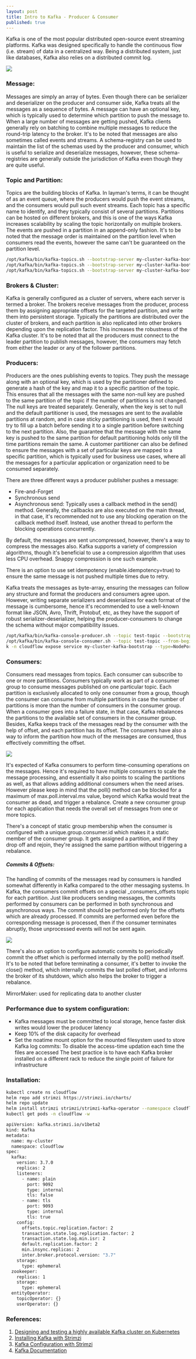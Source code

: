 ```yaml
---
layout: post
title: Intro to Kafka - Producer & Consumer
published: true
---
```


Kafka is one of the most popular distributed open-source event streaming platforms. Kafka was designed specifically to handle the continuous flow (i.e. stream) of data in a centralized way. Being a distributed system, just like databases, Kafka also relies on a distributed commit log.


![](../images/kafka/cluster.png)

### Message:
Messages are simply an array of bytes. Even though there can be serializer and deserializer on the producer and consumer side, Kafka treats all the messages as a sequence of bytes. A message can have an optional key, which is typically used to determine which partition to push the message to. When a large number of messages are getting pushed, Kafka clients generally rely on batching to combine multiple messages to reduce the round-trip latency to the broker. It's to be noted that messages are also sometimes called events and streams. A schema-registry can be used to maintain the list of the schemas used by the producer and consumer, which is useful to serialize and deserialize messages, however, these schema-registries are generally outside the jurisdiction of Kafka even though they are quite useful.


### Topic and Partition:
Topics are the building blocks of Kafka. In layman's terms, it can be thought of as an event queue, where the producers would push the event streams, and the consumers would pull such event streams. Each topic has a specific name to identify, and they typically consist of several partitions. Partitions can be hosted on different brokers, and this is one of the ways Kafka increases scalability by scaling the topic horizontally on multiple brokers. The events are pushed in a partition in an append-only fashion. It's to be noted that the message order is maintained on the partition level when consumers read the events, however the same can't be guaranteed on the partition level.

```sh
/opt/kafka/bin/kafka-topics.sh --bootstrap-server my-cluster-kafka-bootstrap:9092 --create --topic test-topic --replication-factor 2 --partitions 3
/opt/kafka/bin/kafka-topics.sh --bootstrap-server my-cluster-kafka-bootstrap:9092 --list
/opt/kafka/bin/kafka-topics.sh --bootstrap-server my-cluster-kafka-bootstrap:9092 --describe
```

### Brokers & Cluster:
Kafka is generally configured as a cluster of servers, where each server is termed a broker. The brokers receive messages from the producer, process them by assigning appropriate offsets for the targeted partition, and write them into persistent storage. Typically the partitions are distributed over the cluster of brokers, and each partition is also replicated into other brokers depending upon the replication factor. This increases the robustness of the Kafka cluster. It's to be noted that all the producers must connect to the leader partition to publish messages, however, the consumers may fetch from either the leader or any of the follower partitions.


### Producers:
Producers are the ones publishing events to topics. They push the message along with an optional key, which is used by the partitioner defined to generate a hash of the key and map it to a specific partition of the topic. This ensures that all the messages with the same non-null key are pushed to the same partition of the topic if the number of partitions is not changed. The null keys are treated separately. Generally, when the key is set to null and the default partitioner is used, the messages are sent to the available partitions at random, and in case sticky partitioning is used, then it would try to fill up a batch before sending it to a single partition before switching to the next partition. Also, the guarantee that the message with the same key is pushed to the same partition for default partitioning holds only till the time partitions remain the same. 
A customer partitioner can also be defined to ensure the messages with a set of particular keys are mapped to a specific partition, which is typically used for business use cases, where all the messages for a particular application or organization need to be consumed separately. 

There are three different ways a producer publisher pushes a message:
- Fire-and-Forget
- Synchronous send
- Asynchronous send: Typically uses a callback method in the send() method. Generally, the callbacks are also executed on the main thread, in that case, it's recommended not to use any blocking operation on the callback method itself. Instead, use another thread to perform the blocking operations concurrently. 

By default, the messages are sent uncompressed, however, there's a way to compress the messages also. Kafka supports a variety of compression algorithms, though it's beneficial to use a compression algorithm that uses less CPU overhead. Snappy compression is one such example.

There is an option to use set idempotency (enable.idempotency=true) to ensure the same message is not pushed multiple times due to retry.

Kafka treats the messages as byte-array, ensuring the messages can follow any structure and format the producers and consumers agree upon. However, writing separate serializers and deserializes for each format of the message is cumbersome, hence it's recommended to use a well-known format like JSON, Avro, Thrift, Protobuf, etc, as they have the support of robust serializer-deserializer, helping the producer-consumers to change the schema without major compatibility issues.

```sh
/opt/kafka/bin/kafka-console-producer.sh --topic test-topic --bootstrap-server localhost:9092
/opt/kafka/bin/kafka-console-consumer.sh --topic test-topic --from-beginning --bootstrap-server localhost:9092
k -n cloudflow expose service my-cluster-kafka-bootstrap --type=NodePort --port=9092   --name=my-ns
```


### Consumers:
Consumers read messages from topics. Each consumer can subscribe to one or more partitions. Consumers typically work as part of a consumer group to consume messages published on one particular topic. Each partition is exclusively allocated to only one consumer from a group, though the consumer can consume from multiple partitions in case the number of partitions is more than the number of consumers in the consumer group. When a consumer goes into a failure state, in that case, Kafka rebalances the partitions to the available set of consumers in the consumer group. Besides, Kafka keeps track of the messages read by the consumer with the help of offset, and each partition has its offset. The consumers have also a way to inform the partition how much of the messages are consumed, thus effectively committing the offset.

![](../images/kafka/consumerGroup.png)

It's expected of Kafka consumers to perform time-consuming operations on the messages. Hence it's required to have multiple consumers to scale the message processing, and essentially it also points to scaling the partitions as well, as that allows adding additional consumers when the need arises. However please keep in mind that the poll() method can be blocked for a maximum of max.poll.interval.ms value, beyond which Kafka would treat the consumer as dead, and trigger a rebalance. 
Create a new consumer group for each application that needs the overall set of messages from one or more topics. 


There's a concept of static group membership when the consumer is configured with a unique.group.consumer.id which makes it a static member of the consumer group. It gets assigned a partition, and if they drop off and rejoin, they're assigned the same partition without triggering a rebalance.


##### Commits & Offsets:
The handling of commits of the messages read by consumers is handled somewhat differently in Kafka compared to the other messaging systems. In Kafka, the consumers commit offsets on a special _consumers_offsets topic for each partition. Just like producers sending messages, the commits performed by consumers can be performed in both synchronous and asynchronous ways. The commit should be performed only for the offsets which are already processed. If commits are performed even before the corresponding message is processed, then if the consumer terminates abruptly, those unprocessed events will not be sent again.


![](../images/kafka/commitOffsetEventReprocessingLost.png)

There's also an option to configure automatic commits to periodically commit the offset which is performed internally by the poll() method itself.
It's to be noted that before terminating a consumer, it's better to invoke the close() method, which internally commits the last polled offset, and informs the broker of its shutdown, which also helps the broker to trigger a rebalance.

MirrorMaker: used for replicating data to another cluster

### Performance due to system configuration:
- Kafka messages must be committed to local storage, hence faster disk writes would lower the producer latency
- Keep 10% of the disk capacity for overhead
- Set the noatime mount option for the mounted filesystem used to store Kafka log commits: To disable the access-time updation each time the files are accessed
The best practice is to have each Kafka broker installed on a different rack to reduce the single point of failure for infrastructure


### Installation:

```sh
kubectl create ns cloudflow
helm repo add strimzi https://strimzi.io/charts/
helm repo update
helm install strimzi strimzi/strimzi-kafka-operator --namespace cloudflow
kubectl get pods -n cloudflow -w

apiVersion: kafka.strimzi.io/v1beta2
kind: Kafka
metadata:
  name: my-cluster
  namespace: cloudflow
spec:
  kafka:
    version: 3.7.0
    replicas: 2
    listeners:
      - name: plain
        port: 9092
        type: internal
        tls: false
      - name: tls
        port: 9093
        type: internal
        tls: true
    config:
      offsets.topic.replication.factor: 2
      transaction.state.log.replication.factor: 2
      transaction.state.log.min.isr: 2
      default.replication.factor: 2
      min.insync.replicas: 2
      inter.broker.protocol.version: "3.7"
    storage:
      type: ephemeral
  zookeeper:
    replicas: 1
    storage:
      type: ephemeral
  entityOperator:
    topicOperator: {}
    userOperator: {}
```

### References:
1. [Designing and testing a highly available Kafka cluster on Kubernetes](https://learnk8s.io/kafka-ha-kubernetes)
2. [Installing Kafka with Strimzi](https://cloudflow.io/docs/current/administration/how-to-install-and-use-strimzi.html)
3. [Kafka Configuration with Strimzi](https://strimzi.io/examples/latest/kafka/kafka-ephemeral.yaml)
4. [Kafka Documentation](https://kafka.apache.org/documentation/)
